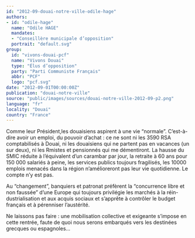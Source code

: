```yaml
---
id: "2012-09-douai-notre-ville-odile-hage"
authors:
- id: "odile-hage"
  name: "Odile HAGE"
  mandates: 
  - "Conseillère municipale d’opposition"
  portrait: "default.svg"
group:
  id: "vivons-douai-pcf"
  name: "Vivons Douai"
  type: "Élus d’opposition"
  party: "Parti Communiste Français"
  abbr: "PCF"
  logo: "pcf.svg"
date: "2012-09-01T00:00:00Z"
publication: "douai-notre-ville"
source: "public/images/sources/douai-notre-ville-2012-09-p2.png"
language: "fr"
locality: "Douai"
country: "France"
---
```


Comme leur Président,les douaisiens aspirent à une vie “normale”.
C’est-à-dire avoir un emploi, du pouvoir d’achat : ce ne sont ni les 3590 RSA comptabilisés à Douai, ni les douaisiens qui ne partent pas en vacances (un sur deux), ni les Rmistes et pensionnés qui me démentiront. La hausse du SMIC réduite à  l’équivalent d’un carambar par jour, la retraite à 60 ans pour 150 000 salariés à peine, les services publics toujours fragilisés, les 10000 emplois menacés dans la région n’amélioreront pas leur vie quotidienne. Le compte n’y est pas.

Au “changement”, banquiers et patronat préfèrent la “concurrence libre et non faussée” d’une Europe qui toujours privilégie les marchés à la réin-
dustrialisation et aux acquis sociaux et s’apprête à contrôler le budget français et à pérenniser l’austérité.

Ne laissons pas faire : une mobilisation collective et exigeante s’impose en cette rentrée, faute de quoi nous serons embarqués vers les destinées grecques ou espagnoles…
